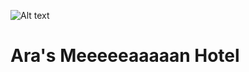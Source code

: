 ![Alt text](.public/images/Homepage.PNG?raw=true "Sneak Peek at the Hotel")

# Ara's Meeeeeaaaaan Hotel
